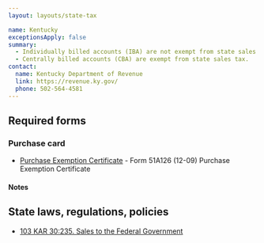 ```yaml
---
layout: layouts/state-tax

name: Kentucky
exceptionsApply: false
summary:
  - Individually billed accounts (IBA) are not exempt from state sales tax.
  - Centrally billed accounts (CBA) are exempt from state sales tax.
contact:
  name: Kentucky Department of Revenue
  link: https://revenue.ky.gov/
  phone: 502-564-4581​
---
```


## Required forms

### Purchase card

* [Purchase Exemption Certificate](https://revenue.ky.gov/Business/Sales-Use-Tax/Pages/default.aspx) - Form 51A126 (12-09) Purchase Exemption Certificate

#### Notes

## State laws, regulations, policies

* [103 KAR 30:235. Sales to the Federal Government](https://apps.legislature.ky.gov/law/kar/titles/103/030/235/)
